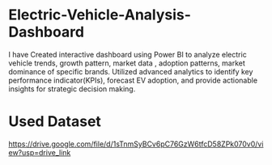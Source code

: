 # Electric-Vehicle-Analysis-Dashboard
I have Created interactive dashboard using Power BI to analyze   electric vehicle trends, growth pattern, market data ,  adoption patterns, market dominance of specific brands. Utilized advanced analytics to identify  key performance  indicator(KPIs), forecast EV adoption, and provide actionable  insights for strategic decision making.
# Used Dataset
https://drive.google.com/file/d/1sTnmSyBCv6pC76GzW6tfcD58ZPk070v0/view?usp=drive_link
